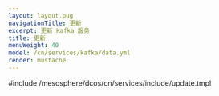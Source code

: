 ```yaml
---
layout: layout.pug
navigationTitle: 更新
excerpt: 更新 Kafka 服务
title: 更新
menuWeight: 40
model: /cn/services/kafka/data.yml
render: mustache
---
```


#include /mesosphere/dcos/cn/services/include/update.tmpl
